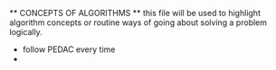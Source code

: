 **  CONCEPTS OF ALGORITHMS  **
this file will be used to highlight algorithm concepts or routine ways of going about solving a problem logically.

- follow PEDAC every time
- 